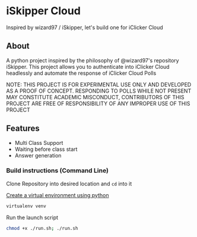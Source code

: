 # iSkipper Cloud
Inspired by wizard97 / iSkipper, let's build one for iClicker Cloud

## About
A python project inspired by the philosophy of @wizard97's repository iSkipper. This project allows you to authenticate into iClicker Cloud headlessly and automate the response of iClicker Cloud Polls

NOTE: THIS PROJECT IS FOR EXPERIMENTAL USE ONLY AND DEVELOPED AS A PROOF OF CONCEPT. RESPONDING TO POLLS WHILE NOT PRESENT MAY CONSTITUTE ACADEMIC MISCONDUCT, CONTRIBUTORS OF THIS PROJECT ARE FREE OF RESPONSIBILITY OF ANY IMPROPER USE OF THIS PROJECT

## Features
- Multi Class Support
- Waiting before class start
- Answer generation

### Build instructions (Command Line)

Clone Repository into desired location and `cd` into it

[Create a virtual environment using python](https://docs.python.org/3/library/venv.html)
```zsh
virtualenv venv
```

Run the launch script
```zsh
chmod +x ./run.sh; ./run.sh
```
